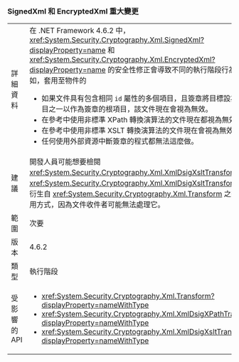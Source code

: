 ### <a name="signedxml-and-encryptedxml-breaking-changes"></a>SignedXml 和 EncryptedXml 重大變更

|   |   |
|---|---|
|詳細資料|在 .NET Framework 4.6.2 中，<xref:System.Security.Cryptography.Xml.SignedXml?displayProperty=name> 和 <xref:System.Security.Cryptography.Xml.EncryptedXml?displayProperty=name> 的安全性修正會導致不同的執行階段行為。 例如，套用至物件的<ul><li>如果文件具有包含相同 <code>id</code> 屬性的多個項目，且簽章將目標設為這些項目之一以作為簽章的根項目，該文件現在會視為無效。</li><li>在參考中使用非標準 XPath 轉換演算法的文件現在都視為無效。</li><li>在參考中使用非標準 XSLT 轉換演算法的文件現在會視為無效。</li><li>任何使用外部資源中斷簽章的程式都無法這麼做。</li></ul>|
|建議|開發人員可能想要檢閱 <xref:System.Security.Cryptography.Xml.XmlDsigXsltTransform> 和 <xref:System.Security.Cryptography.Xml.XmlDsigXsltTransform>，以及衍生自 <xref:System.Security.Cryptography.Xml.Transform> 之類型的使用方式，因為文件收件者可能無法處理它。|
|範圍|次要|
|版本|4.6.2|
|類型|執行階段|
|受影響的 API|<ul><li><xref:System.Security.Cryptography.Xml.Transform?displayProperty=nameWithType></li><li><xref:System.Security.Cryptography.Xml.XmlDsigXPathTransform?displayProperty=nameWithType></li><li><xref:System.Security.Cryptography.Xml.XmlDsigXsltTransform?displayProperty=nameWithType></li></ul>|

